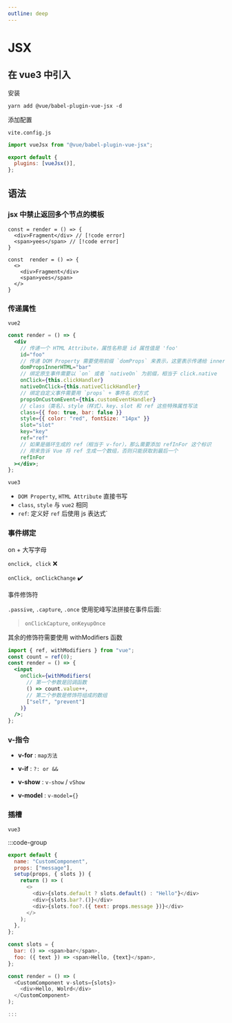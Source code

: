 ```yaml
---
outline: deep
---
```


# JSX

## 在 vue3 中引入

安装

`yarn add @vue/babel-plugin-vue-jsx -d`

添加配置

`vite.config.js`

```javascript
import vueJsx from "@vue/babel-plugin-vue-jsx";

export default {
  plugins: [vueJsx()],
};
```

## 语法

### jsx 中禁止返回多个节点的模板

```jsx:line-numbers=1 {7-10}
const = render = () => {
  <div>Fragment</div> // [!code error]
  <span>yees</span> // [!code error]
}

const  render = () => {
  <>
    <div>Fragment</div>
    <span>yees</span>
  </>
}
```

### 传递属性

`vue2`

```jsx
const render = () => {
  <div
    // 传递一个 HTML Attribute，属性名称是 id 属性值是 'foo'
    id="foo"
    // 传递 DOM Property 需要使用前缀 `domProps` 来表示，这里表示传递给 innerHTML 这个 DOM 属性的值为 ‘bar’
    domPropsInnerHTML="bar"
    // 绑定原生事件需要以 `on` 或者 `nativeOn` 为前缀，相当于 click.native
    onClick={this.clickHandler}
    nativeOnClick={this.nativeClickHandler}
    // 绑定自定义事件需要用 `props` + 事件名 的方式
    propsOnCustomEvent={this.customEventHandler}
    // class（类名）、style（样式）、key、slot 和 ref 这些特殊属性写法
    class={{ foo: true, bar: false }}
    style={{ color: "red", fontSize: "14px" }}
    slot="slot"
    key="key"
    ref="ref"
    // 如果是循环生成的 ref（相当于 v-for），那么需要添加 refInFor 这个标识
    // 用来告诉 Vue 将 ref 生成一个数组，否则只能获取到最后一个
    refInFor
  ></div>;
};
```

`vue3`

- `DOM Property`, `HTML Attribute` 直接书写
- `class`, `style` 与 `vue2` 相同
- `ref`: 定义好 `ref` 后使用 js 表达式`

### 事件绑定

on + 大写字母

`onclick, click` :x:

`onClick, onClickChange` :heavy_check_mark:

事件修饰符

`.passive`, `.capture`, `.once` 使用驼峰写法拼接在事件后面:

> `onClickCapture`, `onKeyupOnce`

其余的修饰符需要使用 withModifiers 函数

```jsx
import { ref, withModifiers } from "vue";
const count = ref(0);
const render = () => {
  <input
    onClick={withModifiers(
      // 第一个参数是回调函数
      () => count.value++,
      // 第二个参数是修饰符组成的数组
      ["self", "prevent"]
    )}
  />;
};
```

### v-指令

- **v-for** : `map方法`

- **v-if** : `?: or &&`

- **v-show** : `v-show` / `vShow`

- **v-model** : `v-model={}`

### 插槽

`vue3`

:::code-group

```javascript [预留插槽]
export default {
  name: "CustomComponent",
  props: ["message"],
  setup(props, { slots }) {
    return () => (
      <>
        <div>{slots.default ? slots.default() : "Hello"}</div>
        <div>{slots.bar?.()}</div>
        <div>{slots.foo?.({ text: props.message })}</div>
      </>
    );
  },
};
```

```javascript [传入插槽]
const slots = {
  bar: () => <span>bar</span>,
  foo: ({ text }) => <span>Hello, {text}</span>,
};

const render = () => (
  <CustomComponent v-slots={slots}>
    <div>Hello, Wolrd</div>
  </CustomComponent>
);

:::
```
